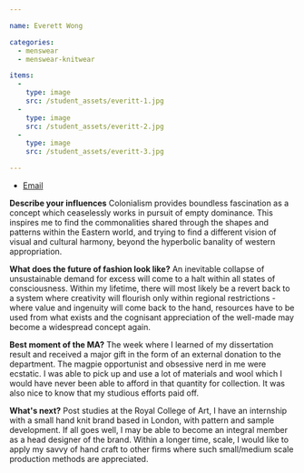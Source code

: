```yaml
---

name: Everett Wong

categories:
  - menswear
  - menswear-knitwear

items:
  -
    type: image
    src: /student_assets/everitt-1.jpg
  -
    type: image
    src: /student_assets/everitt-2.jpg
  -
    type: image
    src: /student_assets/everitt-3.jpg

---
```


* [Email](mailto:everett.wong@network.rca.ac.uk)

**Describe your influences**
Colonialism provides boundless fascination as a concept which ceaselessly works in pursuit of empty dominance. This inspires me to find the commonalities shared through the shapes and patterns within the Eastern world, and trying to find a different vision of visual and cultural harmony, beyond the hyperbolic banality of western appropriation.

**What does the future of fashion look like?**
An inevitable collapse of unsustainable demand for excess will come to a halt within all states of consciousness. Within my lifetime, there will most likely be a revert back to a system where creativity will flourish only within regional restrictions - where value and ingenuity will come back to the hand, resources have to be used from what exists and the cognisant appreciation of the well-made may become a widespread concept again.

**Best moment of the MA?**
The week where I learned of my dissertation result and received a major gift in the form of an external donation to the department. The magpie opportunist and obsessive nerd in me were ecstatic. I was able to pick up and use a lot of materials and wool which I would have never been able to afford in that quantity for collection. It was also nice to know that my studious efforts paid off.

**What's next?**
Post studies at the Royal College of Art, I have an internship with a small hand knit brand based in London, with pattern and sample development. If all goes well, I may be able to become an integral member as a head designer of the brand. Within a longer time, scale, I would like to apply my savvy of hand craft to other firms where such small/medium scale production methods are appreciated.
